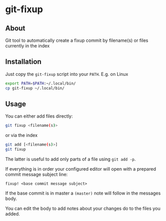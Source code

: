 # git-fixup
## About
Git tool to automatically create a fixup commit by filename(s) or files currently in the index

## Installation
Just copy the `git-fixup` script into your `PATH`. E.g. on Linux

```sh
export PATH=$PATH:~/.local/bin/
cp git-fixup ~/.local/bin/
```

## Usage
You can either add files directly:

```sh
git fixup <filename(s)>
```

or via the index

```sh
git add [<filename(s)>]
git fixup
```

The latter is useful to add only parts of a file using `git add -p`.

If everything is in order your configured editor will open with a prepared
commit message subject line:

    fixup! <base commit message subject>

If the base commit is in master a `(master)` note will follow in the messages
body.

You can edit the body to add notes about your changes do to the files you added.
